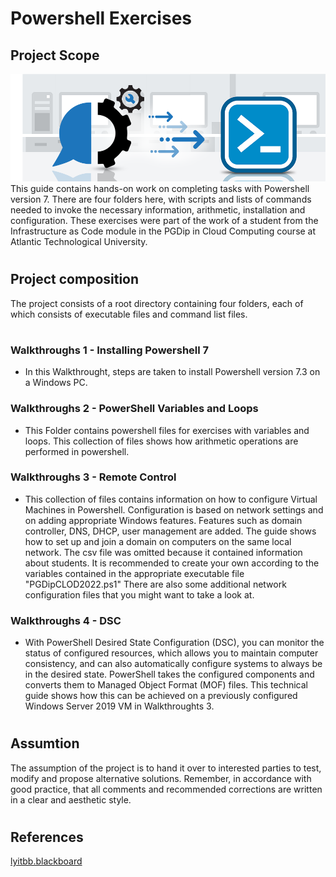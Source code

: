 # Powershell Exercises #
## Project Scope ##
![img.png](powershellscripts.png)
This guide contains hands-on work on completing tasks with Powershell version 7. There are four folders here, with scripts and lists of commands needed to invoke the necessary information, arithmetic, installation and configuration. These exercises were part of the work of a student from the Infrastructure as Code module in the PGDip in Cloud Computing course at Atlantic Technological University.
#
## Project composition ##
The project consists of a root directory containing four folders, each of which consists of executable files and command list files.
#
### Walkthroughs 1 - Installing Powershell 7
- In this Walkthrought, steps are taken to install Powershell version 7.3 on a Windows PC.
### Walkthroughs 2 -  PowerShell Variables and Loops
- This Folder contains powershell files for exercises with variables and loops. This collection of files shows how arithmetic operations are performed in powershell.
### Walkthroughs 3 - Remote Control
- This collection of files contains information on how to configure Virtual Machines in Powershell. Configuration is based on network settings and on adding appropriate Windows features. Features such as domain controller, DNS, DHCP, user management are added. The guide shows how to set up and join a domain on computers on the same local network. The csv file was omitted because it contained information about students. It is recommended to create your own according to the variables contained in the appropriate executable file "PGDipCLOD2022.ps1" There are also some additional network configuration files that you might want to take a look at.
### Walkthroughs 4 - DSC
- With PowerShell Desired State Configuration (DSC), you can monitor the status of configured resources, which allows you to maintain computer consistency, and can also automatically configure systems to always be in the desired state. PowerShell takes the configured components and converts them to Managed Object Format (MOF) files. This technical guide shows how this can be achieved on a previously configured Windows Server 2019 VM in Walkthroughts 3.
#
## Assumtion
The assumption of the project is to hand it over to interested parties to test, modify and propose alternative solutions. Remember, in accordance with good practice, that all comments and recommended corrections are written in a clear and aesthetic style.
#
## References ##
[lyitbb.blackboard](https://lyitbb.blackboard.com/ultra/courses/_58891_1/cl/outline)

